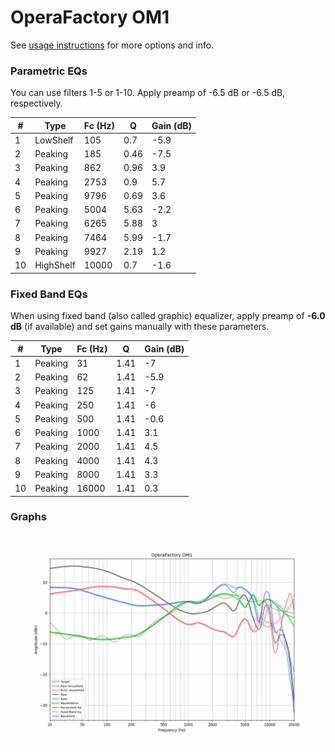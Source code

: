 # OperaFactory OM1
See [usage instructions](https://github.com/jaakkopasanen/AutoEq#usage) for more options and info.

### Parametric EQs
You can use filters 1-5 or 1-10. Apply preamp of -6.5 dB or -6.5 dB, respectively.

|   # | Type      |   Fc (Hz) |    Q |   Gain (dB) |
|-----|-----------|-----------|------|-------------|
|   1 | LowShelf  |       105 | 0.7  |        -5.9 |
|   2 | Peaking   |       185 | 0.46 |        -7.5 |
|   3 | Peaking   |       862 | 0.96 |         3.9 |
|   4 | Peaking   |      2753 | 0.9  |         5.7 |
|   5 | Peaking   |      9796 | 0.69 |         3.6 |
|   6 | Peaking   |      5004 | 5.63 |        -2.2 |
|   7 | Peaking   |      6265 | 5.88 |         3   |
|   8 | Peaking   |      7464 | 5.99 |        -1.7 |
|   9 | Peaking   |      9927 | 2.19 |         1.2 |
|  10 | HighShelf |     10000 | 0.7  |        -1.6 |

### Fixed Band EQs
When using fixed band (also called graphic) equalizer, apply preamp of **-6.0 dB** (if available) and set gains manually with these parameters.

|   # | Type    |   Fc (Hz) |    Q |   Gain (dB) |
|-----|---------|-----------|------|-------------|
|   1 | Peaking |        31 | 1.41 |        -7   |
|   2 | Peaking |        62 | 1.41 |        -5.9 |
|   3 | Peaking |       125 | 1.41 |        -7   |
|   4 | Peaking |       250 | 1.41 |        -6   |
|   5 | Peaking |       500 | 1.41 |        -0.6 |
|   6 | Peaking |      1000 | 1.41 |         3.1 |
|   7 | Peaking |      2000 | 1.41 |         4.5 |
|   8 | Peaking |      4000 | 1.41 |         4.3 |
|   9 | Peaking |      8000 | 1.41 |         3.3 |
|  10 | Peaking |     16000 | 1.41 |         0.3 |

### Graphs
![](./OperaFactory%20OM1.png)
